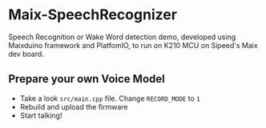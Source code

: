 # Maix-SpeechRecognizer
Speech Recognition or Wake Word detection demo, developed using Maixduino framework and PlatfomIO, to run on K210 MCU on Sipeed's Maix dev board.

## Prepare your own Voice Model

* Take a look `src/main.cpp` file. Change `RECORD_MODE` to `1`
* Rebuild and upload the firmware
* Start talking!
